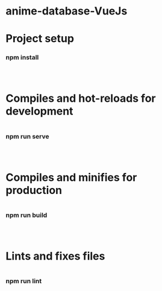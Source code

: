 # anime-database-VueJs
<h1>Project setup</h1>
<h3>npm install<h3><br/>


<h1>Compiles and hot-reloads for development<h1>
<h3>npm run serve<h3><br/>


<h1>Compiles and minifies for production<h1>
<h3>npm run build<h3><br/>


<h1>Lints and fixes files<h1>
<h3>npm run lint<h3><br/>



